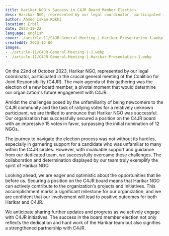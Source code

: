 ```yaml
---
title: Harikar NGO’s Success in C4JR Board Member Election
desc: Harikar NGO, represented by our legal coordinator, participated in the crucial general meeting of the Coalition for Joint Responsibility (C4JR) and was elected as a board member by the vote 15 NGOs.
author: Ahmed Iskan Kokhi
location: Erbil
date: 2023-10-22
language: english
cover: ./article-11/C4JR-General-Meeting-|-Harikar-Presentation-1.webp
createdAt: 2023-12-06
images:
- ./article-11/C4JR-General-Meeting-|-1.webp
- ./article-11/C4JR-General-Meeting-|-Harikar-Presentation-1.webp
---
```


On the 22nd of October 2023, Harikar NGO, represented by our legal
coordinator, participated in the crucial general meeting of the
Coalition for Joint Responsibility (C4JR). The main agenda of this
gathering was the election of a new board member, a pivotal moment
that would determine our organization's future engagement with C4JR.

Amidst the challenges posed by the unfamiliarity of being newcomers to
the C4JR community and the task of rallying votes for a relatively
unknown participant, we are thrilled to announce that Harikar NGO was
successful. Our organization has successfully secured a position on
the C4JR board with an impressive 15 votes in favor, surpassing the
initial nomination of 12 NGOs.

The journey to navigate the election process was not without its
hurdles, especially in garnering support for a candidate who was
unfamiliar to many within the C4JR circles. However, with invaluable
support and guidance from our dedicated team, we successfully overcame
these challenges. The collaboration and determination displayed by our
team truly exemplify the spirit of Harikar NGO.

Looking ahead, we are eager and optimistic about the opportunities
that lie before us. Securing a position on the C4JR board means that
Harikar NGO can actively contribute to the organization's projects and
initiatives. This accomplishment marks a significant milestone for our
organization, and we are confident that our involvement will lead to
positive outcomes for both Harikar and C4JR.

We anticipate sharing further updates and progress as we actively
engage with C4JR initiatives. The success in the board member election
not only reflects the dedication and hard work of the Harikar team but
also signifies a strengthened partnership with C4JR.
